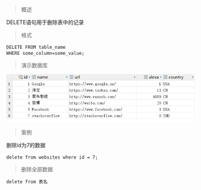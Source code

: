 >概述

DELETE语句用于删除表中的记录

>格式
```
DELETE FROM table_name
WHERE some_column=some_value;
```

>演示数据库

![](assets/5bebcf48ab64414689003916_5bebccd53e6f674491000006.png)

>案例

删除id为7的数据
```
delete from websites where id = 7;
```

>删除全部数据
```
delete from 表名
```

